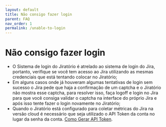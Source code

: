 ```yaml
---
layout: default
title: Não consigo fazer login
parent: FAQ
nav_order: 1
permalink: /unable-to-login
---
```


# Não consigo fazer login

- O Sistema de login do Jiratório é atrelado ao sistema de login do Jira, portanto, verifique se você tem acesso ao Jira utilizando as mesmas credenciais que está tentando colocar no Jiratório;
- Em alguns casos onde já houveram algumas tentativas de login sem sucesso o Jira pede que haja a confirmação de um captcha e o Jiratório não mostra esse captcha, para resolver isso, faça logoff e login no Jira para que você consiga validar o captcha na interface do próprio Jira e após isso tente fazer o login novamente no Jiratório;
- Quando o Jiratório está configurado para coletar métricas do Jira na versão cloud é necessário que seja utilizado o API Token da conta no lugar da senha da conta. [Como Gerar API Token](https://confluence.atlassian.com/cloud/api-tokens-938839638.html).